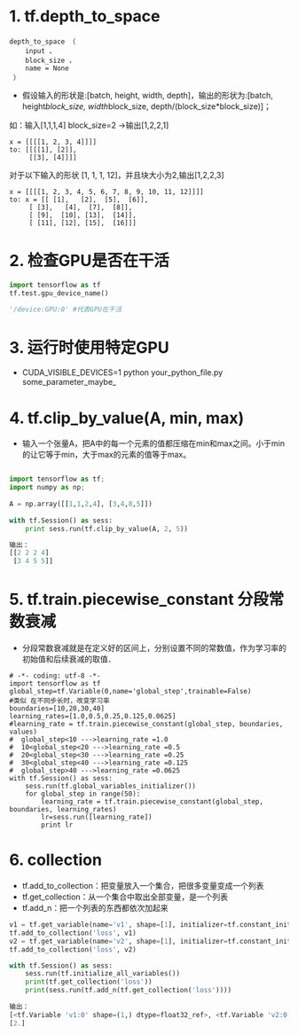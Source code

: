# 1. tf.depth_to_space
```
depth_to_space （ 
    input ， 
    block_size ， 
    name = None
 ）
```
* 假设输入的形状是:[batch, height, width, depth]，输出的形状为:[batch, height*block_size, width*block_size, depth/(block_size*block_size)]；

如：输入[1,1,1,4] block_size=2 ->输出[1,2,2,1]
```
x = [[[[1, 2, 3, 4]]]]
to: [[[[1], [2]],
     [[3], [4]]]]
```
对于以下输入的形状 [1, 1, 1, 12]，并且块大小为2,输出[1,2,2,3]
```
x = [[[[1, 2, 3, 4, 5, 6, 7, 8, 9, 10, 11, 12]]]]
to: x = [[ [1],   [2],  [5],  [6]],
     [ [3],   [4],  [7],  [8]],
     [ [9],  [10], [13],  [14]],
     [ [11], [12], [15],  [16]]]
```
# 2. 检查GPU是否在干活
```python
import tensorflow as tf
tf.test.gpu_device_name()

'/device:GPU:0' #代表GPU在干活
```
# 3. 运行时使用特定GPU
* CUDA_VISIBLE_DEVICES=1 python your_python_file.py some_parameter_maybe_
# 4. tf.clip_by_value(A, min, max)
* 输入一个张量A，把A中的每一个元素的值都压缩在min和max之间。小于min的让它等于min，大于max的元素的值等于max。
```python

import tensorflow as tf;
import numpy as np;
 
A = np.array([[1,1,2,4], [3,4,8,5]])
 
with tf.Session() as sess:
	print sess.run(tf.clip_by_value(A, 2, 5))

输出：
[[2 2 2 4]
 [3 4 5 5]]
```
# 5. tf.train.piecewise_constant 分段常数衰减
* 分段常数衰减就是在定义好的区间上，分别设置不同的常数值，作为学习率的初始值和后续衰减的取值．
```ptyhon
# -*- coding: utf-8 -*-
import tensorflow as tf
global_step=tf.Variable(0,name='global_step',trainable=False)
#类似 在不同步长时，改变学习率
boundaries=[10,20,30,40]
learning_rates=[1.0,0.5,0.25,0.125,0.0625]
#learning_rate = tf.train.piecewise_constant(global_step, boundaries, values)
#  global_step<10 --->learning_rate =1.0
#  10<global_step<20 --->learning_rate =0.5
#  20<global_step<30 --->learning_rate =0.25
#  30<global_step<40 --->learning_rate =0.125
#  global_step>40 --->learning_rate =0.0625
with tf.Session() as sess:
    sess.run(tf.global_variables_initializer())
    for global_step in range(50):
        learning_rate = tf.train.piecewise_constant(global_step, boundaries, learning_rates)
        lr=sess.run([learning_rate])
        print lr
```
# 6. collection
* tf.add_to_collection：把变量放入一个集合，把很多变量变成一个列表
* tf.get_collection：从一个集合中取出全部变量，是一个列表
* tf.add_n：把一个列表的东西都依次加起来
```python
v1 = tf.get_variable(name='v1', shape=[1], initializer=tf.constant_initializer(0))
tf.add_to_collection('loss', v1)
v2 = tf.get_variable(name='v2', shape=[1], initializer=tf.constant_initializer(2))
tf.add_to_collection('loss', v2)

with tf.Session() as sess:
    sess.run(tf.initialize_all_variables())
    print(tf.get_collection('loss'))
    print(sess.run(tf.add_n(tf.get_collection('loss'))))
    
输出：
[<tf.Variable 'v1:0' shape=(1,) dtype=float32_ref>, <tf.Variable 'v2:0' shape=(1,) dtype=float32_ref>]
[2.]
```
